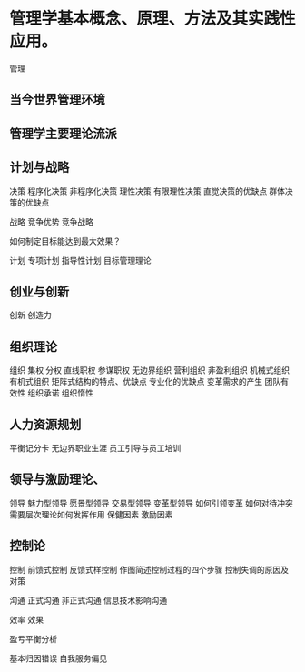 # 管理学基本概念、原理、方法及其实践性应用。
管理

## 当今世界管理环境
## 管理学主要理论流派

## 计划与战略
决策
程序化决策
非程序化决策
理性决策
有限理性决策
直觉决策的优缺点
群体决策的优缺点


战略
竞争优势
竞争战略

如何制定目标能达到最大效果？

计划
专项计划
指导性计划
目标管理理论
## 创业与创新
创新
创造力

## 组织理论
组织
集权
分权
直线职权
参谋职权
无边界组织
营利组织
非盈利组织
机械式组织
有机式组织
矩阵式结构的特点、优缺点
专业化的优缺点
变革需求的产生
团队有效性
组织承诺
组织惰性
## 人力资源规划
平衡记分卡
无边界职业生涯
员工引导与员工培训
## 领导与激励理论、
领导
魅力型领导
愿景型领导
交易型领导
变革型领导
如何引领变革
如何对待冲突
需要层次理论如何发挥作用
保健因素
激励因素
## 控制论
控制
前馈式控制
反馈式样控制
作图简述控制过程的四个步骤
控制失调的原因及对策


沟通
正式沟通
非正式沟通
信息技术影响沟通


效率
效果

盈亏平衡分析

基本归因错误 
自我服务偏见
